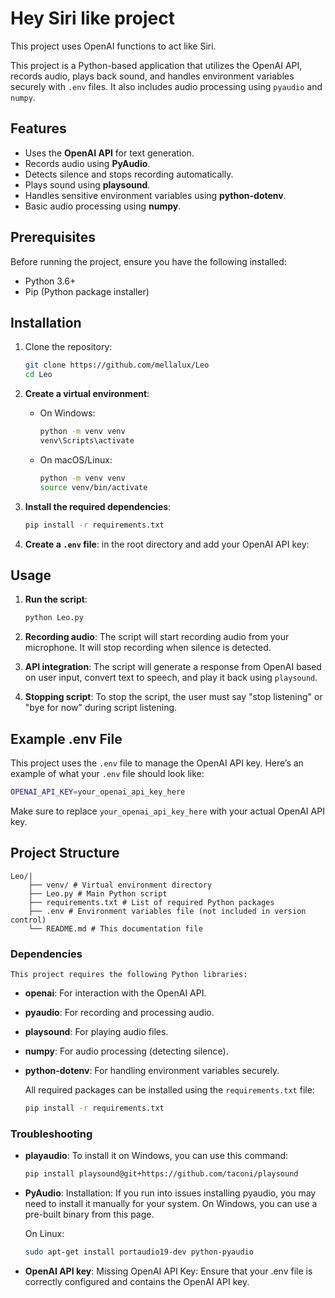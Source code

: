 # Hey Siri like project

This project uses OpenAI functions to act like Siri.

This project is a Python-based application that utilizes the OpenAI API, records audio, plays back sound, and handles environment variables securely with `.env` files. It also includes audio processing using `pyaudio` and `numpy`.

## Features
- Uses the **OpenAI API** for text generation.
- Records audio using **PyAudio**.
- Detects silence and stops recording automatically.
- Plays sound using **playsound**.
- Handles sensitive environment variables using **python-dotenv**.
- Basic audio processing using **numpy**.

## Prerequisites

Before running the project, ensure you have the following installed:
- Python 3.6+
- Pip (Python package installer)

## Installation

1. Clone the repository:
    ```bash
    git clone https://github.com/mellalux/Leo
    cd Leo
    ```

2. **Create a virtual environment**:
    - On Windows:
      ```bash
      python -m venv venv
      venv\Scripts\activate
      ```
    - On macOS/Linux:
      ```bash
      python -m venv venv
      source venv/bin/activate
      ```

3. **Install the required dependencies**:
    ```bash
    pip install -r requirements.txt
    ```

4. **Create a `.env` file**: in the root directory and add your OpenAI API key:

## Usage

1. **Run the script**:
    ```bash
    python Leo.py
    ```

2. **Recording audio**: The script will start recording audio from your microphone. It will stop recording when silence is detected.

3. **API integration**: The script will generate a response from OpenAI based on user input, convert text to speech, and play it back using `playsound`.

4. **Stopping script**: To stop the script, the user must say "stop listening" or "bye for now" during script listening.

## Example .env File

This project uses the `.env` file to manage the OpenAI API key. Here’s an example of what your `.env` file should look like:

```bash
OPENAI_API_KEY=your_openai_api_key_here
```
Make sure to replace `your_openai_api_key_here` with your actual OpenAI API key.

## Project Structure
    Leo/| 
        ├── venv/ # Virtual environment directory 
        ├── Leo.py # Main Python script 
        ├── requirements.txt # List of required Python packages 
        ├── .env # Environment variables file (not included in version control) 
        └── README.md # This documentation file

### Dependencies

    This project requires the following Python libraries:

- **openai**: For interaction with the OpenAI API.
- **pyaudio**: For recording and processing audio.
- **playsound**: For playing audio files.
- **numpy**: For audio processing (detecting silence).
- **python-dotenv**: For handling environment variables securely.

    All required packages can be installed using the `requirements.txt` file:
    ```bash
    pip install -r requirements.txt
    ```

### Troubleshooting

- **playaudio**: To install it on Windows, you can use this command:

    ```bash
    pip install playsound@git+https://github.com/taconi/playsound
    ```

- **PyAudio**: Installation: If you run into issues installing pyaudio, you may need to install it manually for your system. On Windows, you can use a pre-built binary from this page.

    On Linux:
    ```bash
    sudo apt-get install portaudio19-dev python-pyaudio
    ```
- **OpenAI API key**: Missing OpenAI API Key: Ensure that your .env file is correctly configured and contains the OpenAI API key.